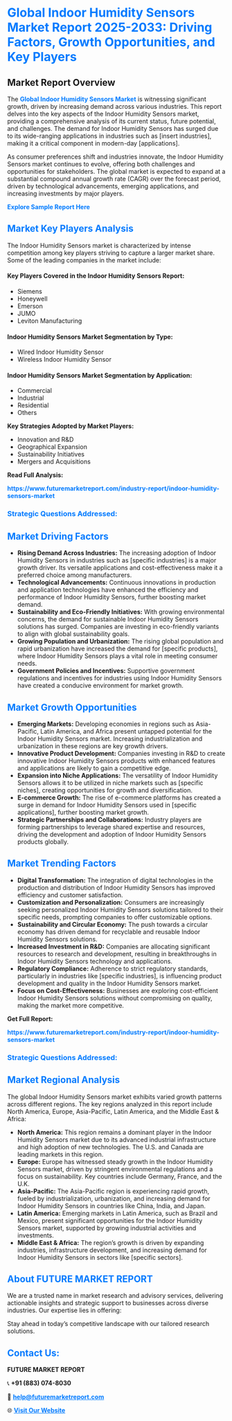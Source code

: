 <h1 style="color: #007BFF;">Global Indoor Humidity Sensors Market Report 2025-2033: Driving Factors, Growth Opportunities, and Key Players</h1>

<section id="overview">
<h2>Market Report Overview</h2>
<p>The <a href="https://www.futuremarketreport.com/industry-report/indoor-humidity-sensors-market" style="color: #007BFF; text-decoration: none;"><strong>Global Indoor Humidity Sensors Market</strong></a> is witnessing significant growth, driven by increasing demand across various industries. This report delves into the key aspects of the Indoor Humidity Sensors market, providing a comprehensive analysis of its current status, future potential, and challenges. The demand for Indoor Humidity Sensors has surged due to its wide-ranging applications in industries such as [insert industries], making it a critical component in modern-day [applications].</p>
<p>As consumer preferences shift and industries innovate, the Indoor Humidity Sensors market continues to evolve, offering both challenges and opportunities for stakeholders. The global market is expected to expand at a substantial compound annual growth rate (CAGR) over the forecast period, driven by technological advancements, emerging applications, and increasing investments by major players.</p>
</section>

<section id="overview">
<p><a href="https://www.futuremarketreport.com/request-sample/reportId=29414" style="color: #007BFF; text-decoration: none;"><strong>Explore Sample Report Here</strong></a></p>
</section>

<section id="key-players">
<h2 style="color: #007BFF;">Market Key Players Analysis</h2>
<p>The Indoor Humidity Sensors market is characterized by intense competition among key players striving to capture a larger market share. Some of the leading companies in the market include:</p>
<h4>Key Players Covered in the Indoor Humidity Sensors Report:</h4>
<ul><li>Siemens</li><li>Honeywell</li><li>Emerson</li><li>JUMO</li><li>Leviton Manufacturing</li></ul>
<h4>Indoor Humidity Sensors Market Segmentation by Type:</h4>
<ul><li>Wired Indoor Humidity Sensor</li><li>Wireless Indoor Humidity Sensor</li></ul>

<h4>Indoor Humidity Sensors Market Segmentation by Application:</h4>
<ul><li>Commercial</li><li>Industrial</li><li>Residential</li><li>Others</li></ul>
<p><strong>Key Strategies Adopted by Market Players:</strong></p>
<ul>
<li>Innovation and R&D</li>
<li>Geographical Expansion</li>
<li>Sustainability Initiatives</li>
<li>Mergers and Acquisitions</li>
</ul>
</section>

<section>
<p><strong>Read Full Analysis: </strong></p><a href="https://www.futuremarketreport.com/industry-report/indoor-humidity-sensors-market" style="color: #007BFF; text-decoration: none;"><strong>https://www.futuremarketreport.com/industry-report/indoor-humidity-sensors-market</strong></a>
<h3 style="color: #007BFF;">Strategic Questions Addressed:</h3>
</section>

<section id="driving-factors">
<h2 style="color: #007BFF;">Market Driving Factors</h2>
<ul>
<li><strong>Rising Demand Across Industries:</strong> The increasing adoption of Indoor Humidity Sensors in industries such as [specific industries] is a major growth driver. Its versatile applications and cost-effectiveness make it a preferred choice among manufacturers.</li>
<li><strong>Technological Advancements:</strong> Continuous innovations in production and application technologies have enhanced the efficiency and performance of Indoor Humidity Sensors, further boosting market demand.</li>
<li><strong>Sustainability and Eco-Friendly Initiatives:</strong> With growing environmental concerns, the demand for sustainable Indoor Humidity Sensors solutions has surged. Companies are investing in eco-friendly variants to align with global sustainability goals.</li>
<li><strong>Growing Population and Urbanization:</strong> The rising global population and rapid urbanization have increased the demand for [specific products], where Indoor Humidity Sensors plays a vital role in meeting consumer needs.</li>
<li><strong>Government Policies and Incentives:</strong> Supportive government regulations and incentives for industries using Indoor Humidity Sensors have created a conducive environment for market growth.</li>
</ul>
</section>

<section id="growth-opportunities">
<h2 style="color: #007BFF;">Market Growth Opportunities</h2>
<ul>
<li><strong>Emerging Markets:</strong> Developing economies in regions such as Asia-Pacific, Latin America, and Africa present untapped potential for the Indoor Humidity Sensors market. Increasing industrialization and urbanization in these regions are key growth drivers.</li>
<li><strong>Innovative Product Development:</strong> Companies investing in R&D to create innovative Indoor Humidity Sensors products with enhanced features and applications are likely to gain a competitive edge.</li>
<li><strong>Expansion into Niche Applications:</strong> The versatility of Indoor Humidity Sensors allows it to be utilized in niche markets such as [specific niches], creating opportunities for growth and diversification.</li>
<li><strong>E-commerce Growth:</strong> The rise of e-commerce platforms has created a surge in demand for Indoor Humidity Sensors used in [specific applications], further boosting market growth.</li>
<li><strong>Strategic Partnerships and Collaborations:</strong> Industry players are forming partnerships to leverage shared expertise and resources, driving the development and adoption of Indoor Humidity Sensors products globally.</li>
</ul>
</section>

<section id="trending-factors">
<h2 style="color: #007BFF;">Market Trending Factors</h2>
<ul>
<li><strong>Digital Transformation:</strong> The integration of digital technologies in the production and distribution of Indoor Humidity Sensors has improved efficiency and customer satisfaction.</li>
<li><strong>Customization and Personalization:</strong> Consumers are increasingly seeking personalized Indoor Humidity Sensors solutions tailored to their specific needs, prompting companies to offer customizable options.</li>
<li><strong>Sustainability and Circular Economy:</strong> The push towards a circular economy has driven demand for recyclable and reusable Indoor Humidity Sensors solutions.</li>
<li><strong>Increased Investment in R&D:</strong> Companies are allocating significant resources to research and development, resulting in breakthroughs in Indoor Humidity Sensors technology and applications.</li>
<li><strong>Regulatory Compliance:</strong> Adherence to strict regulatory standards, particularly in industries like [specific industries], is influencing product development and quality in the Indoor Humidity Sensors market.</li>
<li><strong>Focus on Cost-Effectiveness:</strong> Businesses are exploring cost-efficient Indoor Humidity Sensors solutions without compromising on quality, making the market more competitive.</li>
</ul>
</section>

<section>
<p><strong>Get Full Report: </strong></p><a href="https://www.futuremarketreport.com/industry-report/indoor-humidity-sensors-market" style="color: #007BFF; text-decoration: none;"><strong>https://www.futuremarketreport.com/industry-report/indoor-humidity-sensors-market</strong></a>
<h3 style="color: #007BFF;">Strategic Questions Addressed:</h3>
</section>


<section id="regional-analysis">
<h2 style="color: #007BFF;">Market Regional Analysis</h2>
<p>The global Indoor Humidity Sensors market exhibits varied growth patterns across different regions. The key regions analyzed in this report include North America, Europe, Asia-Pacific, Latin America, and the Middle East & Africa:</p>
<ul>
<li><strong>North America:</strong> This region remains a dominant player in the Indoor Humidity Sensors market due to its advanced industrial infrastructure and high adoption of new technologies. The U.S. and Canada are leading markets in this region.</li>
<li><strong>Europe:</strong> Europe has witnessed steady growth in the Indoor Humidity Sensors market, driven by stringent environmental regulations and a focus on sustainability. Key countries include Germany, France, and the U.K.</li>
<li><strong>Asia-Pacific:</strong> The Asia-Pacific region is experiencing rapid growth, fueled by industrialization, urbanization, and increasing demand for Indoor Humidity Sensors in countries like China, India, and Japan.</li>
<li><strong>Latin America:</strong> Emerging markets in Latin America, such as Brazil and Mexico, present significant opportunities for the Indoor Humidity Sensors market, supported by growing industrial activities and investments.</li>
<li><strong>Middle East & Africa:</strong> The region’s growth is driven by expanding industries, infrastructure development, and increasing demand for Indoor Humidity Sensors in sectors like [specific sectors].</li>
</ul>
</section>

<footer>
<h2 style="color: #007BFF;">About FUTURE MARKET REPORT</h2>
<p>We are a trusted name in market research and advisory services, delivering actionable insights and strategic support to businesses across diverse industries. Our expertise lies in offering:</p>

<p>Stay ahead in today’s competitive landscape with our tailored research solutions.</p>

<h2 style="color: #007BFF;">Contact Us:</h2>
<p><strong>FUTURE MARKET REPORT</strong></p>
<p>📞 <strong>+91 (883) 074-8030</strong></p>
<p>📧 <strong><a href="mailto:help@futuremarketreport.com" style="color: #007BFF;">help@futuremarketreport.com</a></strong></p>
<p>🌐 <strong><a href="https://www.futuremarketreport.com/" style="color: #007BFF;">Visit Our Website</a></strong></p>
</footer>
